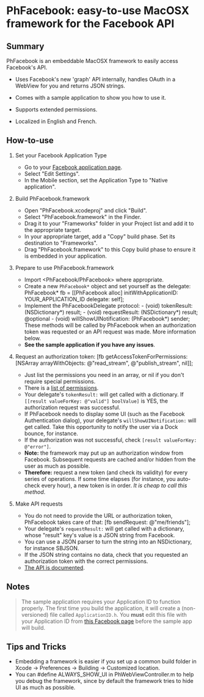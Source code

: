 PhFacebook: easy-to-use MacOSX framework for the Facebook API
=============================================================

Summary
-------

PhFacebook is an embeddable MacOSX framework to easily access Facebook's API.

* Uses Facebook's new 'graph' API internally, handles OAuth in a WebView for you and returns JSON strings.

* Comes with a sample application to show you how to use it.

* Supports extended permissions.

* Localized in English and French.

How-to-use
----------

1.  Set your Facebook Application Type

    * Go to your [Facebook application page](http://www.facebook.com/developers/apps.php?app_id=YOUR_APP_ID).
    * Select "Edit Settings".
    * In the Mobile section, set the Application Type to "Native application".

2.  Build PhFacebook.framework

    * Open "PhFacebook.xcodeproj" and click "Build".
    * Select "PhFacebook.framework" in the Finder.
    * Drag it to your "Frameworks" folder in your Project list and add it to the appropriate target.
    * In your appropriate target, add a "Copy" build phase. Set its destination to "Frameworks".
    * Drag "PhFacebook.framework" to this Copy build phase to ensure it is embedded in your application.

3.  Prepare to use PhFacebook.framework

    * Import <PhFacebook/PhFacebook> where appropriate.
    * Create a new `PhFacebook*` object and set yourself as the delegate:
            PhFacebook* fb = [[PhFacebook alloc] initWithApplicationID: YOUR_APPLICATION_ID delegate: self];
    * Implement the PhFacebookDelegate protocol:
            - (void) tokenResult: (NSDictionary*) result;
            - (void) requestResult: (NSDictionary*) result;
            @optional
            - (void) willShowUINotification: (PhFacebook*) sender;
      These methods will be called by PhFacebook when an authorization token was requested or an API request was made.
      More information below.
    * __See the sample application if you have any issues__.

4.  Request an authorization token:
        [fb getAccessTokenForPermissions: [NSArray arrayWithObjects: @"read_stream", @"publish_stream", nil]];
    * Just list the permissions you need in an array, or nil if you don't require special permissions.
    * There is a [list of permissions](http://developers.facebook.com/docs/authentication/permissions).
    * Your delegate's `tokenResult:` will get called with a dictionary. If `[[result valueForKey: @"valid"] boolValue]` is YES, the authorization request was successful.
    * If PhFacebook needs to display some UI (such as the Facebook Authentication dialog), your delegate's `willShowUINotification:` will get called. Take this opportunity to notify the user via a Dock bounce, for instance.
    * If the authorization was not successful, check `[result valueForKey: @"error"]`.
    * __Note:__ the framework may put up an authorization window from Facebook. Subsequent requests are cached and/or hidden from the user as much as possible.
    * __Therefore:__ request a new token (and check its validity) for every series of operations. If some time elapses (for instance, you auto-check every hour), a new token is in order. _It is cheap to call this method_.

5.  Make API requests
    * You do not need to provide the URL or authorization token, PhFacebook takes care of that:
            [fb sendRequest: @"me/friends"];
    * Your delegate's `requestResult:` will get called with a dictionary, whose "result" key's value is a JSON string from Facebook.
    * You can use a JSON parser to turn the string into an NSDictionary, for instance SBJSON.
    * If the JSON string contains no data, check that you requested an authorization token with the correct permissions.
    * [The API is documented](http://developers.facebook.com/docs/api).

Notes
-----

> The sample application requires your Application ID to function properly. The first time you build the application, it will create a (non-versioned) file called `ApplicationID.h`.
> You __must__ edit this file with your Application ID from [this Facebook page](http://www.facebook.com/developers/apps.php) before the sample app will build.

Tips and Tricks
---------------

* Embedding a framework is easier if you set up a common build folder in Xcode -> Preferences -> Building -> Customized location.
* You can #define ALWAYS_SHOW_UI in PhWebViewController.m to help you debug the framework, since by default the framework tries to hide UI as much as possible. 
